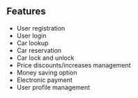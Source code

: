 ## Features

- User registration
- User login
- Car lookup
- Car reservation
- Car lock and unlock
- Price discounts/increases management
- Money saving option
- Electronic payment
- User profile management